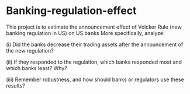 # Banking-regulation-effect
This project is to estimate the announcement effect of Volcker Rule (new banking  regulation in US) on US banks
More specifically, analyze:

(i) Did the banks decrease their trading assets after the announcement of the new regulation?

(ii) If they responded to the regulation, which banks responded most and which banks least? 
Why?

(iii) Remember robustness, and how should banks or regulators use these results?
